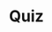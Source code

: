 ---
title: "Quiz"
passing_percentage: 70
type: "test"
questions:
  - id: "q1"
    text: "What annotation tells the Dapr sidecar injector to inject a sidecar container?"
    type: "single-answer"
    marks: 2
    options:
      - id: "a"
        text: "dapr.io/enabled: \"true\""
        is_correct: true
      - id: "b"
        text: "dapr.io/inject: \"true\""
      - id: "c"
        text: "dapr.io/sidecar: \"true\""
      - id: "d"
        text: "dapr.io/activate: \"true\""
  - id: "q2"
    text: "Which Dapr annotations are used in the Node.js application manifest?"
    type: "multiple-answers"
    marks: 2
    options:
      - id: "a"
        text: "dapr.io/app-id"
        is_correct: true
      - id: "b"
        text: "dapr.io/app-port"
        is_correct: true
      - id: "c"
        text: "dapr.io/protocol"
      - id: "d"
        text: "dapr.io/config"
  - id: "q3"
    text: "What pattern adds functionality alongside application containers?"
    type: "short_answer" 
    marks: 2
    correct_answer: "Sidecar" 
---